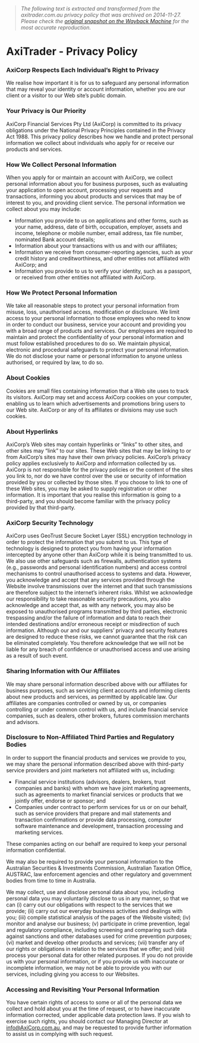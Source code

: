 > *The following text is extracted and transformed from the axitrader.com.au privacy policy that was archived on 2014-11-27. Please check the [original snapshot on the Wayback Machine](https://web.archive.org/web/20141127140042id_/http%3A//www.axitrader.com/about-us/privacy-policy) for the most accurate reproduction.*

# AxiTrader - Privacy Policy

### AxiCorp Respects Each Individual’s Right to Privacy

We realise how important it is for us to safeguard any personal information that may reveal your identity or account information, whether you are our client or a visitor to our Web site’s public domain.

### Your Privacy is Our Priority

AxiCorp Financial Services Pty Ltd (AxiCorp) is committed to its privacy obligations under the National Privacy Principles contained in the Privacy Act 1988. This privacy policy describes how we handle and protect personal information we collect about individuals who apply for or receive our products and services.

### How We Collect Personal Information

When you apply for or maintain an account with AxiCorp, we collect personal information about you for business purposes, such as evaluating your application to open account, processing your requests and transactions, informing you about products and services that may be of interest to you, and providing client service. The personal information we collect about you may include:

  * Information you provide to us on applications and other forms, such as your name, address, date of birth, occupation, employer, assets and income, telephone or mobile number, email address, tax file number, nominated Bank account details;
  * Information about your transactions with us and with our affiliates;
  * Information we receive from consumer-reporting agencies, such as your credit history and creditworthiness, and other entities not affiliated with AxiCorp; and
  * Information you provide to us to verify your identity, such as a passport, or received from other entities not affiliated with AxiCorp. 



### How We Protect Personal Information

We take all reasonable steps to protect your personal information from misuse, loss, unauthorised access, modification or disclosure. We limit access to your personal information to those employees who need to know in order to conduct our business, service your account and providing you with a broad range of products and services. Our employees are required to maintain and protect the confidentiality of your personal information and must follow established procedures to do so. We maintain physical, electronic and procedural safeguards to protect your personal information. We do not disclose your name or personal information to anyone unless authorised, or required by law, to do so.

### About Cookies

Cookies are small files containing information that a Web site uses to track its visitors. AxiCorp may set and access AxiCorp cookies on your computer, enabling us to learn which advertisements and promotions bring users to our Web site. AxiCorp or any of its affiliates or divisions may use such cookies.

### About Hyperlinks

AxiCorp’s Web sites may contain hyperlinks or “links” to other sites, and other sites may “link” to our sites. These Web sites that may be linking to or from AxiCorp’s sites may have their own privacy policies. AxiCorp’s privacy policy applies exclusively to AxiCorp and information collected by us. AxiCorp is not responsible for the privacy policies or the content of the sites you link to, nor do we have control over the use or security of information provided by you or collected by those sites. If you choose to link to one of these Web sites, you may be asked to supply registration or other information. It is important that you realise this information is going to a third-party, and you should become familiar with the privacy policy provided by that third-party.

### AxiCorp Security Technology

AxiCorp uses GeoTrust Secure Socket Layer (SSL) encryption technology in order to protect the information that you submit to us. This type of technology is designed to protect you from having your information intercepted by anyone other than AxiCorp while it is being transmitted to us. We also use other safeguards such as firewalls, authentication systems (e.g., passwords and personal identification numbers) and access control mechanisms to control unauthorised access to systems and data. However, you acknowledge and accept that any services provided through the Website involve transmissions over the internet and that such transmissions are therefore subject to the internet’s inherent risks. Whilst we acknowledge our responsibility to take reasonable security precautions, you also acknowledge and accept that, as with any network, you may also be exposed to unauthorised programs transmitted by third parties, electronic trespassing and/or the failure of information and data to reach their intended destinations and/or erroneous receipt or misdirection of such information. Although our and our suppliers’ privacy and security features are designed to reduce these risks, we cannot guarantee that the risk can be eliminated completely. You therefore acknowledge that we will not be liable for any breach of confidence or unauthorised access and use arising as a result of such event.

### Sharing Information with Our Affiliates

We may share personal information described above with our affiliates for business purposes, such as servicing client accounts and informing clients about new products and services, as permitted by applicable law. Our affiliates are companies controlled or owned by us, or companies controlling or under common control with us, and include financial service companies, such as dealers, other brokers, futures commission merchants and advisors.

### Disclosure to Non-Affiliated Third Parties and Regulatory Bodies

In order to support the financial products and services we provide to you, we may share the personal information described above with third-party service providers and joint marketers not affiliated with us, including:

  * Financial service institutions (advisors, dealers, brokers, trust companies and banks) with whom we have joint marketing agreements, such as agreements to market financial services or products that we jointly offer, endorse or sponsor; and
  * Companies under contract to perform services for us or on our behalf, such as service providers that prepare and mail statements and transaction confirmations or provide data processing, computer software maintenance and development, transaction processing and marketing services.



These companies acting on our behalf are required to keep your personal information confidential.

We may also be required to provide your personal information to the Australian Securities & Investments Commission, Australian Taxation Office, AUSTRAC, law enforcement agencies and other regulatory and government bodies from time to time in Australia.

We may collect, use and disclose personal data about you, including personal data you may voluntarily disclose to us in any manner, so that we can (i) carry out our obligations with respect to the services that we provide; (ii) carry out our everyday business activities and dealings with you; (iii) compile statistical analysis of the pages of the Website visited; (iv) monitor and analyse our business; (v) participate in crime prevention, legal and regulatory compliance, including screening and comparing such data against sanctions and other databases used for crime prevention purposes; (vi) market and develop other products and services; (vii) transfer any of our rights or obligations in relation to the services that we offer; and (viii) process your personal data for other related purposes. If you do not provide us with your personal information, or if you provide us with inaccurate or incomplete information, we may not be able to provide you with our services, including giving you access to our Websites.

### Accessing and Revisiting Your Personal Information

You have certain rights of access to some or all of the personal data we collect and hold about you at the time of request, or to have inaccurate information corrected, under applicable data protection laws. If you wish to exercise such rights, you should contact our Managing Director at [info@AxiCorp.com.au](mailto:info@AxiCorp.com.au), and may be requested to provide further information to assist us in complying with such request.
